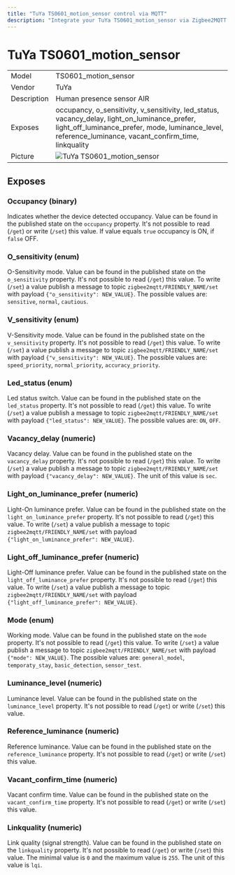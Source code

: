 ```yaml
---
title: "TuYa TS0601_motion_sensor control via MQTT"
description: "Integrate your TuYa TS0601_motion_sensor via Zigbee2MQTT with whatever smart home infrastructure you are using without the vendors bridge or gateway."
---
```


<!-- !!!! -->
<!-- ATTENTION: This file is auto-generated through docgen! -->
<!-- You can only edit the "## Notes"-Section. -->
<!-- !!!! -->

# TuYa TS0601_motion_sensor

|     |     |
|-----|-----|
| Model | TS0601_motion_sensor  |
| Vendor  | TuYa  |
| Description | Human presence sensor AIR |
| Exposes | occupancy, o_sensitivity, v_sensitivity, led_status, vacancy_delay, light_on_luminance_prefer, light_off_luminance_prefer, mode, luminance_level, reference_luminance, vacant_confirm_time, linkquality |
| Picture | ![TuYa TS0601_motion_sensor](https://psi-4ward.github.io/zigbee2mqtt-docs/images/devices/TS0601_motion_sensor.jpg) |






## Exposes

### Occupancy (binary)
Indicates whether the device detected occupancy.
Value can be found in the published state on the `occupancy` property.
It's not possible to read (`/get`) or write (`/set`) this value.
If value equals `true` occupancy is ON, if `false` OFF.

### O_sensitivity (enum)
O-Sensitivity mode.
Value can be found in the published state on the `o_sensitivity` property.
It's not possible to read (`/get`) this value.
To write (`/set`) a value publish a message to topic `zigbee2mqtt/FRIENDLY_NAME/set` with payload `{"o_sensitivity": NEW_VALUE}`.
The possible values are: `sensitive`, `normal`, `cautious`.

### V_sensitivity (enum)
V-Sensitivity mode.
Value can be found in the published state on the `v_sensitivity` property.
It's not possible to read (`/get`) this value.
To write (`/set`) a value publish a message to topic `zigbee2mqtt/FRIENDLY_NAME/set` with payload `{"v_sensitivity": NEW_VALUE}`.
The possible values are: `speed_priority`, `normal_priority`, `accuracy_priority`.

### Led_status (enum)
Led status switch.
Value can be found in the published state on the `led_status` property.
It's not possible to read (`/get`) this value.
To write (`/set`) a value publish a message to topic `zigbee2mqtt/FRIENDLY_NAME/set` with payload `{"led_status": NEW_VALUE}`.
The possible values are: `ON`, `OFF`.

### Vacancy_delay (numeric)
Vacancy delay.
Value can be found in the published state on the `vacancy_delay` property.
It's not possible to read (`/get`) this value.
To write (`/set`) a value publish a message to topic `zigbee2mqtt/FRIENDLY_NAME/set` with payload `{"vacancy_delay": NEW_VALUE}`.
The unit of this value is `sec`.

### Light_on_luminance_prefer (numeric)
Light-On luminance prefer.
Value can be found in the published state on the `light_on_luminance_prefer` property.
It's not possible to read (`/get`) this value.
To write (`/set`) a value publish a message to topic `zigbee2mqtt/FRIENDLY_NAME/set` with payload `{"light_on_luminance_prefer": NEW_VALUE}`.

### Light_off_luminance_prefer (numeric)
Light-Off luminance prefer.
Value can be found in the published state on the `light_off_luminance_prefer` property.
It's not possible to read (`/get`) this value.
To write (`/set`) a value publish a message to topic `zigbee2mqtt/FRIENDLY_NAME/set` with payload `{"light_off_luminance_prefer": NEW_VALUE}`.

### Mode (enum)
Working mode.
Value can be found in the published state on the `mode` property.
It's not possible to read (`/get`) this value.
To write (`/set`) a value publish a message to topic `zigbee2mqtt/FRIENDLY_NAME/set` with payload `{"mode": NEW_VALUE}`.
The possible values are: `general_model`, `temporaty_stay`, `basic_detection`, `sensor_test`.

### Luminance_level (numeric)
Luminance level.
Value can be found in the published state on the `luminance_level` property.
It's not possible to read (`/get`) or write (`/set`) this value.

### Reference_luminance (numeric)
Reference luminance.
Value can be found in the published state on the `reference_luminance` property.
It's not possible to read (`/get`) or write (`/set`) this value.

### Vacant_confirm_time (numeric)
Vacant confirm time.
Value can be found in the published state on the `vacant_confirm_time` property.
It's not possible to read (`/get`) or write (`/set`) this value.

### Linkquality (numeric)
Link quality (signal strength).
Value can be found in the published state on the `linkquality` property.
It's not possible to read (`/get`) or write (`/set`) this value.
The minimal value is `0` and the maximum value is `255`.
The unit of this value is `lqi`.

